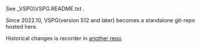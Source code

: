 See _VSPG\VSPG.README.txt .

Since 2022.10, VSPG(version 512 and later) becomes a standalone git-repo hosted here.

Historical changes is recorder in [another repo](https://github.com/chjfth/dailytools/tree/master/cmd-batch/vsproj-VSPG).
